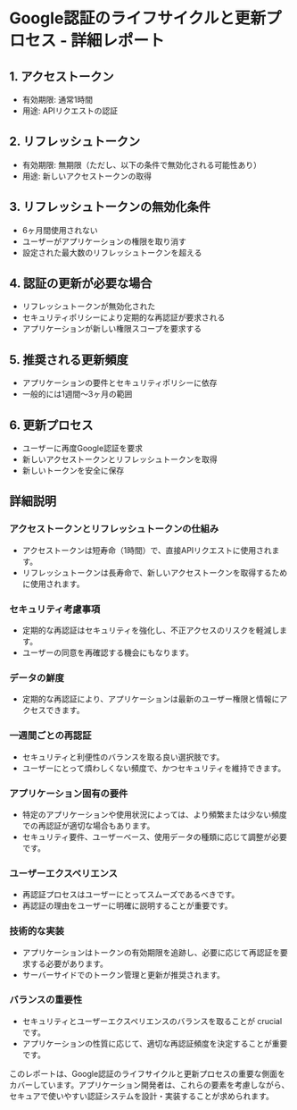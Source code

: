 # Google認証のライフサイクルと更新プロセス - 詳細レポート

## 1. アクセストークン
- 有効期限: 通常1時間
- 用途: APIリクエストの認証

## 2. リフレッシュトークン
- 有効期限: 無期限（ただし、以下の条件で無効化される可能性あり）
- 用途: 新しいアクセストークンの取得

## 3. リフレッシュトークンの無効化条件
- 6ヶ月間使用されない
- ユーザーがアプリケーションの権限を取り消す
- 設定された最大数のリフレッシュトークンを超える

## 4. 認証の更新が必要な場合
- リフレッシュトークンが無効化された
- セキュリティポリシーにより定期的な再認証が要求される
- アプリケーションが新しい権限スコープを要求する

## 5. 推奨される更新頻度
- アプリケーションの要件とセキュリティポリシーに依存
- 一般的には1週間〜3ヶ月の範囲

## 6. 更新プロセス
- ユーザーに再度Google認証を要求
- 新しいアクセストークンとリフレッシュトークンを取得
- 新しいトークンを安全に保存

## 詳細説明

### アクセストークンとリフレッシュトークンの仕組み
- アクセストークンは短寿命（1時間）で、直接APIリクエストに使用されます。
- リフレッシュトークンは長寿命で、新しいアクセストークンを取得するために使用されます。

### セキュリティ考慮事項
- 定期的な再認証はセキュリティを強化し、不正アクセスのリスクを軽減します。
- ユーザーの同意を再確認する機会にもなります。

### データの鮮度
- 定期的な再認証により、アプリケーションは最新のユーザー権限と情報にアクセスできます。

### 一週間ごとの再認証
- セキュリティと利便性のバランスを取る良い選択肢です。
- ユーザーにとって煩わしくない頻度で、かつセキュリティを維持できます。

### アプリケーション固有の要件
- 特定のアプリケーションや使用状況によっては、より頻繁または少ない頻度での再認証が適切な場合もあります。
- セキュリティ要件、ユーザーベース、使用データの種類に応じて調整が必要です。

### ユーザーエクスペリエンス
- 再認証プロセスはユーザーにとってスムーズであるべきです。
- 再認証の理由をユーザーに明確に説明することが重要です。

### 技術的な実装
- アプリケーションはトークンの有効期限を追跡し、必要に応じて再認証を要求する必要があります。
- サーバーサイドでのトークン管理と更新が推奨されます。

### バランスの重要性
- セキュリティとユーザーエクスペリエンスのバランスを取ることが crucial です。
- アプリケーションの性質に応じて、適切な再認証頻度を決定することが重要です。

このレポートは、Google認証のライフサイクルと更新プロセスの重要な側面をカバーしています。アプリケーション開発者は、これらの要素を考慮しながら、セキュアで使いやすい認証システムを設計・実装することが求められます。
